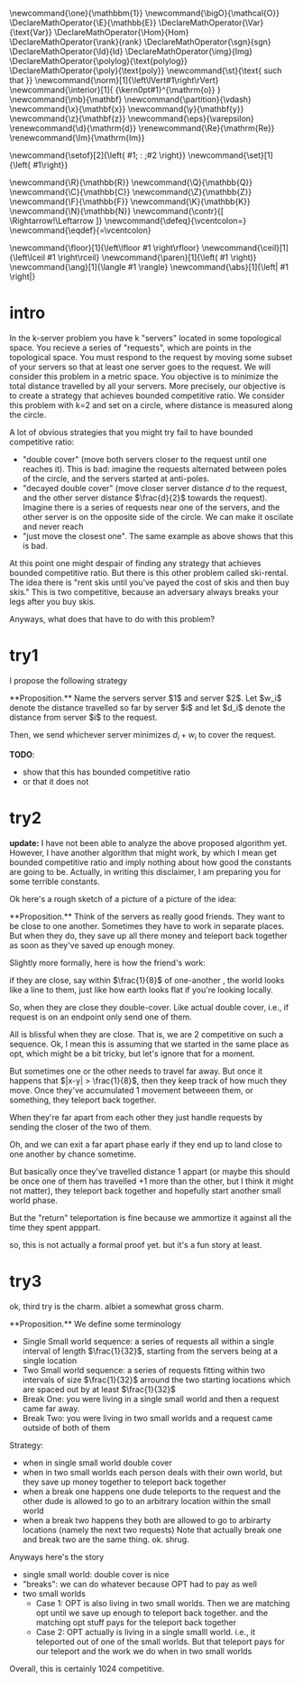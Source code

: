 \newcommand{\one}{\mathbbm{1}}
\newcommand{\bigO}{\mathcal{O}}
\DeclareMathOperator{\E}{\mathbb{E}}
\DeclareMathOperator{\Var}{\text{Var}}
\DeclareMathOperator{\Hom}{Hom}
\DeclareMathOperator{\rank}{rank}
\DeclareMathOperator{\sgn}{sgn}
\DeclareMathOperator{\Id}{Id}
\DeclareMathOperator{\img}{Img}
\DeclareMathOperator{\polylog}{\text{polylog}}
\DeclareMathOperator{\poly}{\text{poly}}
\newcommand{\st}{\text{ such that }}
\newcommand{\norm}[1]{\left\lVert#1\right\rVert}
\newcommand{\interior}[1]{ {\kern0pt#1}^{\mathrm{o}} }
\newcommand{\mb}{\mathbf}
\newcommand{\partition}{\vdash}
\newcommand{\x}{\mathbf{x}}
\newcommand{\y}{\mathbf{y}}
\newcommand{\z}{\mathbf{z}}
\newcommand{\eps}{\varepsilon}
\renewcommand{\d}{\mathrm{d}}
\renewcommand{\Re}{\mathrm{Re}}
\renewcommand{\Im}{\mathrm{Im}}

\newcommand{\setof}[2]{\left\{ #1\; : \;#2 \right\}}
\newcommand{\set}[1]{\left\{ #1\right\}}

\newcommand{\R}{\mathbb{R}}
\newcommand{\Q}{\mathbb{Q}}
\newcommand{\C}{\mathbb{C}}
\newcommand{\Z}{\mathbb{Z}}
\newcommand{\F}{\mathbb{F}}
\newcommand{\K}{\mathbb{K}}
\newcommand{\N}{\mathbb{N}}
\newcommand{\contr}{\[ \Rightarrow\!\Leftarrow \]}
\newcommand{\defeq}{\vcentcolon=}
\newcommand{\eqdef}{=\vcentcolon}

\newcommand{\floor}[1]{\left\lfloor #1 \right\rfloor}
\newcommand{\ceil}[1]{\left\lceil #1 \right\rceil}
\newcommand{\paren}[1]{\left( #1 \right)}
\newcommand{\ang}[1]{\langle #1 \rangle}
\newcommand{\abs}[1]{\left| #1 \right|}


# intro
In the k-server problem you have k "servers" located in some
topological space. You recieve a series of "requests", which are
points in the topological space. You must respond to the request
by moving some subset of your servers so that at least one server
goes to the request. We will consider this problem in a metric
space. You objective is to minimize the total distance travelled
by all your servers. More precisely, our objective is to create a
strategy that achieves bounded competitive ratio. We consider
this problem with k=2 and set on a circle, where distance is
measured along the circle.

A lot of obvious strategies that you might try fail to have
bounded competitive ratio:

- "double cover" (move both servers closer to the request until
    one reaches it). This is bad: imagine the requests alternated
    between poles of the circle, and the servers started at
    anti-poles.
- "decayed double cover" (move closer server distance $d$ to the
    request, and the other server distance $\frac{d}{2}$ towards
    the request). Imagine there is a series of requests near one
    of the servers, and the other server is on the opposite side
    of the circle. We can make it oscilate and never reach
- "just move the closest one". The same example as above shows
    that this is bad.


At this point one might despair of finding any strategy that
achieves bounded competitive ratio. 
But there is this other problem called ski-rental. 
The idea there is "rent skis until you've payed the cost of skis
and then buy skis."
This is two competitive, because an adversary always breaks your
legs after you buy skis.

Anyways, what does that have to do with this problem?

# try1
I propose the following strategy

<div class="prop envbox">**Proposition.**
Name the servers server $1$ and server  $2$.
Let $w_i$ denote the distance travelled so far by server  $i$ and
let $d_i$ denote the distance from server $i$ to the request.

Then, we send whichever server minimizes $d_i + w_i$ to cover the
request.
</div>

**TODO**: 
- show that this has bounded competitive ratio
- or that it does not


# try2
**update:**
I have not been able to analyze the above proposed algorithm yet.
However, I have another algorithm that might work, by which I
mean get bounded competitive ratio and imply nothing about how
good the constants are going to be. Actually, in writing this
disclaimer, I am preparing you for some terrible constants. 

Ok here's a rough sketch of a picture of a picture of the idea:
<div class="prop envbox">**Proposition.**
Think of the servers as really good friends. 
They want to be close to one another. 
Sometimes they have to work in separate places. 
But when they do, they save up all there money and teleport back
together as soon as they've saved up enough money.

Slightly more formally, here is how the friend's work:

if they are close, say within $\frac{1}{8}$ of one-another , the
world looks like a line to them, just like how earth looks flat
if you're looking locally.

So, when they are close they double-cover. Like actual double
cover, i.e., if request is on an endpoint only send one of them. 

All is blissful when they are close.
That is, we are 2 competitive on such a sequence. Ok, I mean this is
assuming that we started in the same place as opt, which might be
a bit tricky, but let's ignore that for a moment.

But sometimes one or the other needs to travel far away.
But once it happens that $|x-y| > \frac{1}{8}$, then they keep
track of how much they move. 
Once they've accumulated $1$ movement betweeen them, or
something, they teleport back together. 

When they're far apart from each other they just handle requests
by sending the closer of the two of them.

Oh, and we can exit a far apart phase early if they end up to
land close to one another by chance sometime.

But basically once they've travelled distance $1$  appart
(or maybe this should be once one of them has travelled $+1$ more
than the other, but I think it might not matter), they teleport
back together and hopefully start another small world phase.

But the "return" teleportation is fine because we ammortize it
against all the time they spent apppart.

so, this is not actually a formal proof yet. but it's a fun story
at least.
</div>


# try3 

ok, third try is the charm. 
albiet a somewhat gross charm. 

<div class="prop envbox">**Proposition.**
We define some terminology

- Single Small world sequence: a series of requests all within a single
    interval of length $\frac{1}{32}$, starting from the servers
    being at a single location
- Two Small world sequence: a series of requests fitting within
    two intervals of size $\frac{1}{32}$ arround the two
    starting locations which are spaced out by at least $\frac{1}{32}$
- Break One: you were living in a single small world and then a
    request came far away.
- Break Two: you were living in two small worlds and a request
    came outside of both of them

Strategy: 
- when in single small world double cover
- when in two small worlds each person deals with their own
    world, but they save up money together to teleport back
    together
- when a break one happens one dude teleports to the request and
    the other dude is allowed to go to an arbitrary location
    within the small world
- when a break two happens they both are allowed to go to
    arbirarty locations (namely the next two requests)
Note that actually break one and break two are the same thing.
ok. shrug. 

Anyways here's the story
- single small world: double cover is nice
- "breaks": we can do whatever because OPT had to pay as well
- two small worlds
  - Case 1: OPT is also living in two small worlds. Then we are
      matching opt until we save up enough to teleport back
      together. and the matching opt stuff pays for the teleport
      back together
  - Case 2: OPT actually is living in a single smalll world.
      i.e., it teleported out of one of the small worlds.  But
      that teleport pays for our teleport and the work we do when
      in two small worlds

Overall, this is certainly $1024$ competitive.
</div>


